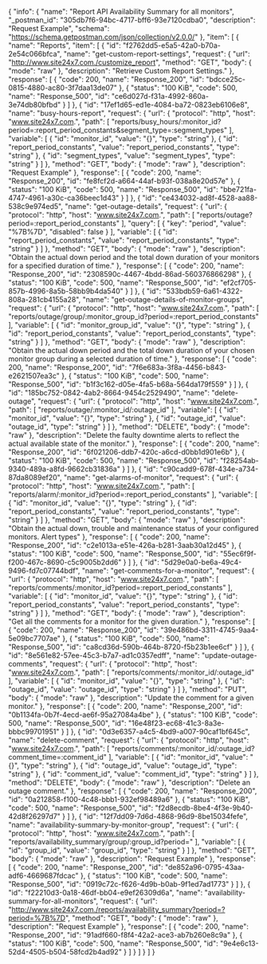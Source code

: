 {
  "info": {
    "name": "Report API Availability Summary for all monitors",
    "_postman_id": "305db7f6-94bc-4717-bff6-93e7120cdba0",
    "description": "Request Example",
    "schema": "https://schema.getpostman.com/json/collection/v2.0.0/"
  },
  "item": [
    {
      "name": "Reports",
      "item": [
        {
          "id": "f2762dd5-e5a5-42a0-b70a-2e54c066bfca",
          "name": "get-custom-report-settings",
          "request": {
            "url": "http://www.site24x7.com./customize_report",
            "method": "GET",
            "body": {
              "mode": "raw"
            },
            "description": "Retrieve Custom Report Settings."
          },
          "response": [
            {
              "code": 200,
              "name": "Response_200",
              "id": "bdcce25c-0815-4880-ac80-3f7daa13de07"
            },
            {
              "status": "100 KiB",
              "code": 500,
              "name": "Response_500",
              "id": "ce6d027d-f31a-4992-860a-3e74db80bfbd"
            }
          ]
        },
        {
          "id": "17ef1d65-ed1e-4084-ba72-0823eb6106e8",
          "name": "busy-hours-report",
          "request": {
            "url": {
              "protocol": "http",
              "host": "www.site24x7.com.",
              "path": [
                "reports/busy_hours/:monitor_id?period=:report_period_constants&segment_type=:segment_types"
              ],
              "variable": [
                {
                  "id": "monitor_id",
                  "value": "{}",
                  "type": "string"
                },
                {
                  "id": "report_period_constants",
                  "value": "report_period_constants",
                  "type": "string"
                },
                {
                  "id": "segment_types",
                  "value": "segment_types",
                  "type": "string"
                }
              ]
            },
            "method": "GET",
            "body": {
              "mode": "raw"
            },
            "description": "Request Example"
          },
          "response": [
            {
              "code": 200,
              "name": "Response_200",
              "id": "fe8fcf2d-a664-44af-b93f-038a8e20d57e"
            },
            {
              "status": "100 KiB",
              "code": 500,
              "name": "Response_500",
              "id": "bbe721fa-4747-4961-a30c-ca36beec1d43"
            }
          ]
        },
        {
          "id": "ce434032-ad8f-4528-aa88-538c9e974ed5",
          "name": "get-outage-details",
          "request": {
            "url": {
              "protocol": "http",
              "host": "www.site24x7.com.",
              "path": [
                "reports/outage?period=:report_period_constants"
              ],
              "query": [
                {
                  "key": "period",
                  "value": "%7B%7D",
                  "disabled": false
                }
              ],
              "variable": [
                {
                  "id": "report_period_constants",
                  "value": "report_period_constants",
                  "type": "string"
                }
              ]
            },
            "method": "GET",
            "body": {
              "mode": "raw"
            },
            "description": "Obtain the actual down period and the total down duration of your monitors for a specified duration of time."
          },
          "response": [
            {
              "code": 200,
              "name": "Response_200",
              "id": "2308590c-4467-4bdd-86ad-560376866298"
            },
            {
              "status": "100 KiB",
              "code": 500,
              "name": "Response_500",
              "id": "ef2cf705-857b-4996-8a5b-58bb9b4da540"
            }
          ]
        },
        {
          "id": "533bdb59-6a61-4322-808a-281cb4155a28",
          "name": "get-outage-details-of-monitor-groups",
          "request": {
            "url": {
              "protocol": "http",
              "host": "www.site24x7.com.",
              "path": [
                "reports/outage/group/:monitor_group_id?period=:report_period_constants"
              ],
              "variable": [
                {
                  "id": "monitor_group_id",
                  "value": "{}",
                  "type": "string"
                },
                {
                  "id": "report_period_constants",
                  "value": "report_period_constants",
                  "type": "string"
                }
              ]
            },
            "method": "GET",
            "body": {
              "mode": "raw"
            },
            "description": "Obtain the actual down period and the total down duration of your chosen monitor group during a selected duration of time."
          },
          "response": [
            {
              "code": 200,
              "name": "Response_200",
              "id": "7f6e683a-3f8a-4456-b843-e2621507ea3c"
            },
            {
              "status": "100 KiB",
              "code": 500,
              "name": "Response_500",
              "id": "b1f3c162-d05e-4fa5-b68a-564da179f559"
            }
          ]
        },
        {
          "id": "185bc752-0842-4ab2-8664-9454c2529490",
          "name": "delete-outage",
          "request": {
            "url": {
              "protocol": "http",
              "host": "www.site24x7.com.",
              "path": [
                "reports/outage/:monitor_id/:outage_id"
              ],
              "variable": [
                {
                  "id": "monitor_id",
                  "value": "{}",
                  "type": "string"
                },
                {
                  "id": "outage_id",
                  "value": "outage_id",
                  "type": "string"
                }
              ]
            },
            "method": "DELETE",
            "body": {
              "mode": "raw"
            },
            "description": "Delete the faulty downtime alerts to reflect the actual available state of the monitor."
          },
          "response": [
            {
              "code": 200,
              "name": "Response_200",
              "id": "6f021206-ddb7-420c-a6cd-d0bb1d901e6b"
            },
            {
              "status": "100 KiB",
              "code": 500,
              "name": "Response_500",
              "id": "f28254ab-9340-489a-a8fd-9662cb31836a"
            }
          ]
        },
        {
          "id": "c90cadd9-678f-434e-a734-87da8089ef20",
          "name": "get-alarms-of-monitor",
          "request": {
            "url": {
              "protocol": "http",
              "host": "www.site24x7.com.",
              "path": [
                "reports/alarm/:monitor_id?period=:report_period_constants"
              ],
              "variable": [
                {
                  "id": "monitor_id",
                  "value": "{}",
                  "type": "string"
                },
                {
                  "id": "report_period_constants",
                  "value": "report_period_constants",
                  "type": "string"
                }
              ]
            },
            "method": "GET",
            "body": {
              "mode": "raw"
            },
            "description": "Obtain the actual down, trouble and maintenance status of your configured monitors. Alert types"
          },
          "response": [
            {
              "code": 200,
              "name": "Response_200",
              "id": "c2e1013a-e51e-426a-b281-3aab30a12d45"
            },
            {
              "status": "100 KiB",
              "code": 500,
              "name": "Response_500",
              "id": "55ec6f9f-f200-467c-8690-c5c9005b2dd6"
            }
          ]
        },
        {
          "id": "5d29e0a0-be6a-49c4-9496-fd7c07744bdf",
          "name": "get-comments-for-a-monitor",
          "request": {
            "url": {
              "protocol": "http",
              "host": "www.site24x7.com.",
              "path": [
                "reports/comments/:monitor_id?period=:report_period_constants"
              ],
              "variable": [
                {
                  "id": "monitor_id",
                  "value": "{}",
                  "type": "string"
                },
                {
                  "id": "report_period_constants",
                  "value": "report_period_constants",
                  "type": "string"
                }
              ]
            },
            "method": "GET",
            "body": {
              "mode": "raw"
            },
            "description": "Get all the comments for a monitor for the given duration."
          },
          "response": [
            {
              "code": 200,
              "name": "Response_200",
              "id": "39e486bd-3311-4745-9aa4-5e09bc7707ae"
            },
            {
              "status": "100 KiB",
              "code": 500,
              "name": "Response_500",
              "id": "ca8cd36d-590b-464b-8720-f5b23b1ee6cf"
            }
          ]
        },
        {
          "id": "8e561e82-57ee-45c3-b7a7-ad1c0357edff",
          "name": "update-outage-comments",
          "request": {
            "url": {
              "protocol": "http",
              "host": "www.site24x7.com.",
              "path": [
                "reports/comments/:monitor_id/:outage_id"
              ],
              "variable": [
                {
                  "id": "monitor_id",
                  "value": "{}",
                  "type": "string"
                },
                {
                  "id": "outage_id",
                  "value": "outage_id",
                  "type": "string"
                }
              ]
            },
            "method": "PUT",
            "body": {
              "mode": "raw"
            },
            "description": "Update the comment for a given monitor."
          },
          "response": [
            {
              "code": 200,
              "name": "Response_200",
              "id": "0b1134fa-0b7f-4ecd-ae6f-95a27084a4be"
            },
            {
              "status": "100 KiB",
              "code": 500,
              "name": "Response_500",
              "id": "16e48f23-ec68-41c3-8a3e-bbbc99701951"
            }
          ]
        },
        {
          "id": "0d3e6357-a4c5-4bd9-a007-90caf1bf645c",
          "name": "delete-comment",
          "request": {
            "url": {
              "protocol": "http",
              "host": "www.site24x7.com.",
              "path": [
                "reports/comments/:monitor_id/:outage_id?comment_time=:comment_id"
              ],
              "variable": [
                {
                  "id": "monitor_id",
                  "value": "{}",
                  "type": "string"
                },
                {
                  "id": "outage_id",
                  "value": "outage_id",
                  "type": "string"
                },
                {
                  "id": "comment_id",
                  "value": "comment_id",
                  "type": "string"
                }
              ]
            },
            "method": "DELETE",
            "body": {
              "mode": "raw"
            },
            "description": "Delete an outage comment."
          },
          "response": [
            {
              "code": 200,
              "name": "Response_200",
              "id": "0a212858-f100-4c48-bbb1-932ef98489a6"
            },
            {
              "status": "100 KiB",
              "code": 500,
              "name": "Response_500",
              "id": "f2d8ecdb-8be4-4f3e-9b40-42d8f26297d7"
            }
          ]
        },
        {
          "id": "12f7dd09-7d6d-4868-96d9-8be15034fefe",
          "name": "availability-summary-by-monitor-group",
          "request": {
            "url": {
              "protocol": "http",
              "host": "www.site24x7.com.",
              "path": [
                "reports/availability_summary/group/:group_id?period="
              ],
              "variable": [
                {
                  "id": "group_id",
                  "value": "group_id",
                  "type": "string"
                }
              ]
            },
            "method": "GET",
            "body": {
              "mode": "raw"
            },
            "description": "Request Example"
          },
          "response": [
            {
              "code": 200,
              "name": "Response_200",
              "id": "de852a96-0795-43aa-adf6-4669687fdcac"
            },
            {
              "status": "100 KiB",
              "code": 500,
              "name": "Response_500",
              "id": "0919c72c-f626-4d9b-b0ab-9f1ed7ad1773"
            }
          ]
        },
        {
          "id": "f22210d3-0a18-46df-bb04-e9ef26309d6a",
          "name": "availability-summary-for-all-monitors",
          "request": {
            "url": "http://www.site24x7.com./reports/availability_summary?period=?period=%7B%7D",
            "method": "GET",
            "body": {
              "mode": "raw"
            },
            "description": "Request Example"
          },
          "response": [
            {
              "code": 200,
              "name": "Response_200",
              "id": "91adf660-f8f4-42a2-ace3-ab7b260e8c9a"
            },
            {
              "status": "100 KiB",
              "code": 500,
              "name": "Response_500",
              "id": "9e4e6c13-52d4-4505-b504-58fcd2b4ad92"
            }
          ]
        }
      ]
    }
  ]
}